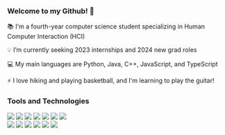 ### Welcome to my Github! 👋

<!--
**dea14/dea14** is a ✨ _special_ ✨ repository because its `README.md` (this file) appears on your GitHub profile.

Here are some ideas to get you started:

- 🔭 I’m currently working on ...
- 🌱 I’m currently learning ...
- 👯 I’m looking to collaborate on ...
- 🤔 I’m looking for help with ...
- 💬 Ask me about ...
- 📫 How to reach me: ...
- 😄 Pronouns: ...
- ⚡ Fun fact: ...
-->

📚 I'm a fourth-year computer science student specializing in Human Computer Interaction (HCI)

💡 I’m currently seeking 2023 internships and 2024 new grad roles

💻 My main languages are Python, Java, C++, JavaScript, and TypeScript

⚡  I love hiking and playing basketball, and I'm learning to play the guitar!

<!-- Previously I've worked as a Software Developer intern at:

  <img width="66" alt="Screen Shot 2022-05-01 at 6 45 09 PM" src="https://user-images.githubusercontent.com/97553832/166167588-42405430-dc3b-43a8-93a7-61dd931e1ce3.png">                  
  <img width="106" alt="Screen Shot 2022-05-01 at 6 48 04 PM" src="https://user-images.githubusercontent.com/97553832/166167669-83b4044f-e410-4775-af93-0ba1b9b37946.png">

<img width="79" alt="Screen Shot 2022-05-01 at 6 49 15 PM" src="https://user-images.githubusercontent.com/97553832/166167706-0e729832-e9ce-443e-83cf-7fcf332162a0.png"> -->


### Tools and Technologies
<div>
<img src="https://img.shields.io/badge/python%20-%2314354C.svg?&style=for-the-badge&logo=python&logoColor=white"/>
<img src="https://img.shields.io/badge/javascript%20-%23323330.svg?&style=for-the-badge&logo=javascript&logoColor=%23F7DF1E"/>
<img src="https://img.shields.io/badge/node.js%20-%2343853D.svg?&style=for-the-badge&logo=node.js&logoColor=white"/>
<img src="https://img.shields.io/badge/typescript%20-%23007ACC.svg?&style=for-the-badge&logo=typescript&logoColor=white"/>
<img src="https://img.shields.io/badge/c%20-%2300599C.svg?&style=for-the-badge&logo=c&logoColor=white"/>
<img src="https://img.shields.io/badge/c++%20-%2300599C.svg?&style=for-the-badge&logo=c%2B%2B&ogoColor=white"/>
<img src="https://img.shields.io/badge/dart-%230175C2.svg?&style=for-the-badge&logo=dart&logoColor=white"/>
</div>

<div>
<img src="https://img.shields.io/badge/django%20-%23000.svg?&style=for-the-badge&logo=django&logoColor=white"/>
<img src="https://img.shields.io/badge/mysql-%2300f.svg?&style=for-the-badge&logo=mysql&logoColor=white"/>
<img src="https://img.shields.io/badge/react%20-%2320232a.svg?&style=for-the-badge&logo=react&logoColor=%2361DAFB"/>
<img src="https://img.shields.io/badge/Flutter%20-%2302569B.svg?&style=for-the-badge&logo=Flutter&logoColor=white" />
<img src="https://img.shields.io/badge/material%20ui%20-%230081CB.svg?&style=for-the-badge&logo=material-ui&logoColor=white"/>
<img src="https://img.shields.io/badge/MongoDB-4EA94B?style=for-the-badge&logo=mongodb&logoColor=white"/>
</div>
